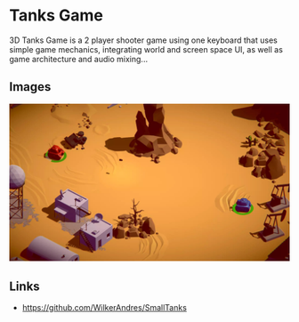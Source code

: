 # Tanks Game

3D Tanks Game is a 2 player shooter game using one keyboard that uses simple game mechanics, integrating world and screen space UI, as well as game architecture and audio mixing...

## Images 


<p align="center">
 <img  src="Images/playing.jpg" width="600px" >
 </br>
</p>



## Links

- https://github.com/WilkerAndres/SmallTanks